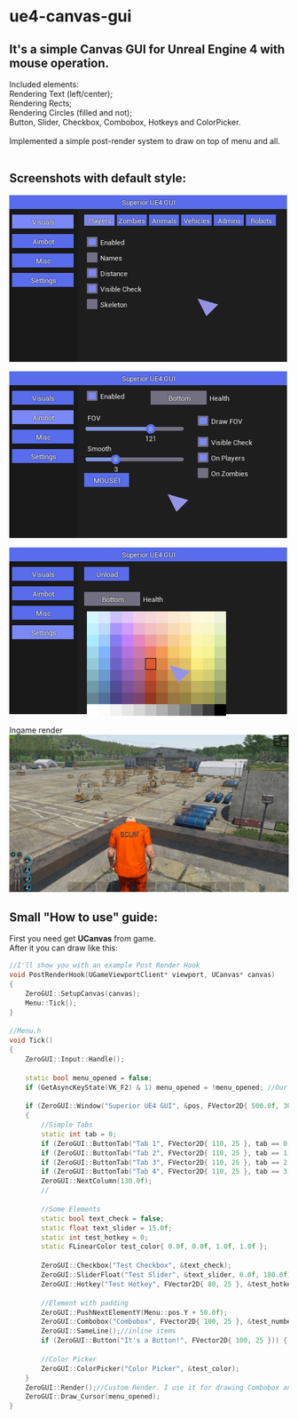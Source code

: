 # ue4-canvas-gui

## It's a simple Canvas GUI for Unreal Engine 4 with mouse operation.

Included elements:<br>
Rendering Text (left/center);<br>
Rendering Rects;<br>
Rendering Circles (filled and not);<br>
Button, Slider, Checkbox, Combobox, Hotkeys and ColorPicker.<br>
<br>
Implemented a simple post-render system to draw on top of menu and all.<br>
<br>
## Screenshots with default style:<br>
![EU4 GUI](screenshots/canvas1.jpg "")
 
![EU4 GUI](screenshots/canvas2.jpg "")
 
![EU4 GUI](screenshots/canvas3.jpg "")
 
Ingame render
![EU4 GUI](screenshots/canvas4.jpg "")

## Small "How to use" guide:<br>
First you need get **UCanvas** from game.<br>
After it you can draw like this:<br>

```cpp
//I'll show you with an example Post Render Hook
void PostRenderHook(UGameViewportClient* viewport, UCanvas* canvas)
{
	ZeroGUI::SetupCanvas(canvas);
	Menu::Tick();
}

//Menu.h
void Tick()
{
	ZeroGUI::Input::Handle();
	
	static bool menu_opened = false;
	if (GetAsyncKeyState(VK_F2) & 1) menu_opened = !menu_opened; //Our menu key

	if (ZeroGUI::Window("Superior UE4 GUI", &pos, FVector2D{ 500.0f, 300.0f }, menu_opened))
	{
		//Simple Tabs
		static int tab = 0;
		if (ZeroGUI::ButtonTab("Tab 1", FVector2D{ 110, 25 }, tab == 0)) tab = 0;
		if (ZeroGUI::ButtonTab("Tab 2", FVector2D{ 110, 25 }, tab == 1)) tab = 1;
		if (ZeroGUI::ButtonTab("Tab 3", FVector2D{ 110, 25 }, tab == 2)) tab = 2;
		if (ZeroGUI::ButtonTab("Tab 4", FVector2D{ 110, 25 }, tab == 3)) tab = 3;
		ZeroGUI::NextColumn(130.0f);
		//
		
		//Some Elements
		static bool text_check = false;
		static float text_slider = 15.0f;
		static int test_hotkey = 0;
		static FLinearColor test_color{ 0.0f, 0.0f, 1.0f, 1.0f };
		
		ZeroGUI::Checkbox("Test Checkbox", &text_check);
		ZeroGUI::SliderFloat("Test Slider", &text_slider, 0.0f, 180.0f);
		ZeroGUI::Hotkey("Test Hotkey", FVector2D{ 80, 25 }, &test_hotkey);
		
		//Element with padding
		ZeroGUI::PushNextElementY(Menu::pos.Y + 50.0f);
		ZeroGUI::Combobox("Combobox", FVector2D{ 100, 25 }, &test_number, "None", "First", "Second", "Third", NULL); //NULL at end is required!
		ZeroGUI::SameLine();//inline items
		if (ZeroGUI::Button("It's a Button!", FVector2D{ 100, 25 })) { //clicked! }
		
		//Color Picker
		ZeroGUI::ColorPicker("Color Picker", &test_color);
	}
	ZeroGUI::Render();//Custom Render. I use it for drawing Combobox and ColorPicker over the menu
	ZeroGUI::Draw_Cursor(menu_opened);
}
```
